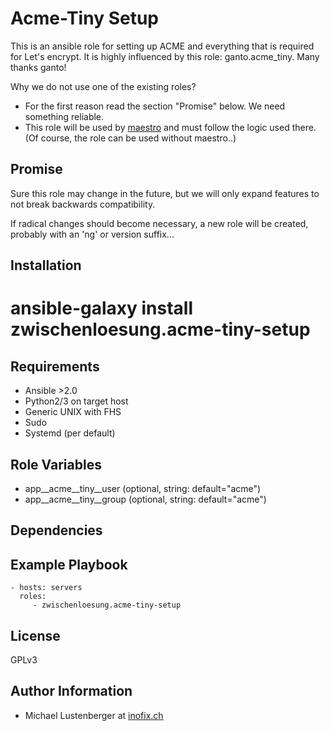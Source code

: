 Acme-Tiny Setup
===============

This is an ansible role for setting up ACME and everything that is required for Let's encrypt. It is highly influenced by this role: ganto.acme\_tiny. Many thanks ganto!

Why we do not use one of the existing roles?

* For the first reason read the section "Promise" below. We need something reliable.
* This role will be used by [maestro](https://github.com/inofix/maestro) and must follow the logic used there. (Of course, the role can be used without maestro..)

Promise
-------

Sure this role may change in the future, but we will only expand features to not break backwards compatibility.

If radical changes should become necessary, a new role will be created, probably with an 'ng' or version suffix...

Installation
------------

 # ansible-galaxy install zwischenloesung.acme-tiny-setup

Requirements
------------

* Ansible >2.0
* Python2/3 on target host
* Generic UNIX with FHS
* Sudo
* Systemd (per default)

Role Variables
--------------

* app\_\_acme\_\_tiny\_\_user (optional, string: default="acme")
* app\_\_acme\_\_tiny\_\_group (optional, string: default="acme")

Dependencies
------------

Example Playbook
----------------

    - hosts: servers
      roles:
         - zwischenloesung.acme-tiny-setup

License
-------

GPLv3

Author Information
------------------

* Michael Lustenberger at [inofix.ch](http://www.inofix.ch)
